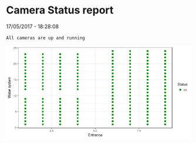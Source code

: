 Camera Status report
================
17/05/2017 - 18:28:08

    All cameras are up and running

![](camreport_files/figure-markdown_github/unnamed-chunk-2-1.png)
